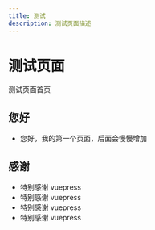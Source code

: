 ```yaml
---
title: 测试
description: 测试页面描述
---
```



# 测试页面

测试页面首页

## 您好
+ 您好，我的第一个页面，后面会慢慢增加


## 感谢
+ 特别感谢 vuepress
+ 特别感谢 vuepress
+ 特别感谢 vuepress
+ 特别感谢 vuepress